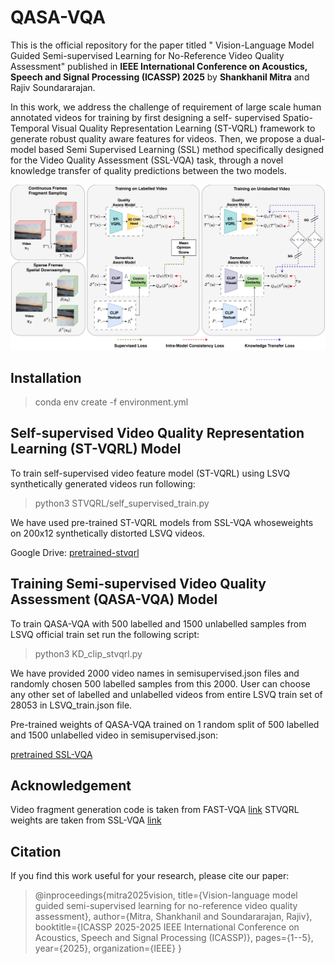 # QASA-VQA
This is the official repository for the paper titled " Vision-Language Model Guided Semi-supervised Learning for No-Reference Video Quality Assessment" published in **IEEE International Conference on Acoustics, Speech and Signal Processing (ICASSP) 2025** by **Shankhanil Mitra** and Rajiv Soundararajan. 

In this work, we address the challenge of requirement of large scale human annotated videos for training by first designing a self- supervised Spatio-Temporal Visual Quality Representation Learning (ST-VQRL) framework to generate robust quality aware features for videos. Then, we propose a dual-model based Semi Supervised Learning (SSL) method specifically designed for the Video Quality Assessment (SSL-VQA) task, through a novel knowledge transfer of quality predictions between the two models.

![SSL-VQA](https://github.com/Shankhanil006/QASA-VQA/blob/main/icassp_mainfig.png)

## Installation 
>conda env create -f environment.yml

## Self-supervised Video Quality Representation Learning (ST-VQRL) Model
To train self-supervised video feature model (ST-VQRL) using LSVQ synthetically generated videos run following:
>python3 STVQRL/self_supervised_train.py

We have used pre-trained ST-VQRL models from SSL-VQA whoseweights on 200x12 synthetically distorted LSVQ videos.

Google Drive: [pretrained-stvqrl](https://drive.google.com/file/d/1uE0QgCZAsjXrvRHP_bdC8xVu5xb4eZUa/view?usp=drive_link)

## Training Semi-supervised Video Quality Assessment (QASA-VQA) Model

To train QASA-VQA with 500 labelled and 1500 unlabelled samples from LSVQ official train set run the following script:

> python3 KD_clip_stvqrl.py

We have provided 2000 video names in semisupervised.json files and randomly chosen 500 labelled samples from this 2000. User can choose any other set of labelled and unlabelled videos from entire LSVQ train set of 28053 in LSVQ_train.json file. 

Pre-trained weights of QASA-VQA trained on 1 random split of 500 labelled and 1500 unlabelled video in semisupervised.json:

[pretrained SSL-VQA](https://drive.google.com/file/d/1gv-bP6xZnywv1jzzbU_c8oAGs1wGgxx4/view?usp=drive_link)

## Acknowledgement 
Video fragment generation code is taken from FAST-VQA [link](https://github.com/VQAssessment/FAST-VQA-and-FasterVQA/tree/dev?tab=readme-ov-file)
STVQRL weights are taken from SSL-VQA [link](https://github.com/Shankhanil006/SSL-VQA)
## Citation
If you find this work useful for your research, please cite our paper:
> @inproceedings{mitra2025vision,
  title={Vision-language model guided semi-supervised learning for no-reference video quality assessment},
  author={Mitra, Shankhanil and Soundararajan, Rajiv},
  booktitle={ICASSP 2025-2025 IEEE International Conference on Acoustics, Speech and Signal Processing (ICASSP)},
  pages={1--5},
  year={2025},
  organization={IEEE}
}
